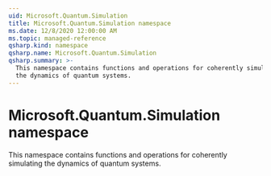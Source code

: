 ```yaml
---
uid: Microsoft.Quantum.Simulation
title: Microsoft.Quantum.Simulation namespace
ms.date: 12/8/2020 12:00:00 AM
ms.topic: managed-reference
qsharp.kind: namespace
qsharp.name: Microsoft.Quantum.Simulation
qsharp.summary: >-
  This namespace contains functions and operations for coherently simulating
  the dynamics of quantum systems.
---
```


# Microsoft.Quantum.Simulation namespace

This namespace contains functions and operations for coherently simulatingthe dynamics of quantum systems.

